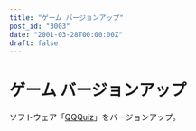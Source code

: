 ```yaml
---
title: "ゲーム バージョンアップ"
post_id: "3003"
date: "2001-03-28T00:00:00Z"
draft: false
---
```


# ゲーム バージョンアップ

ソフトウェア「[QQQuiz](/qqquiz)」をバージョンアップ。
